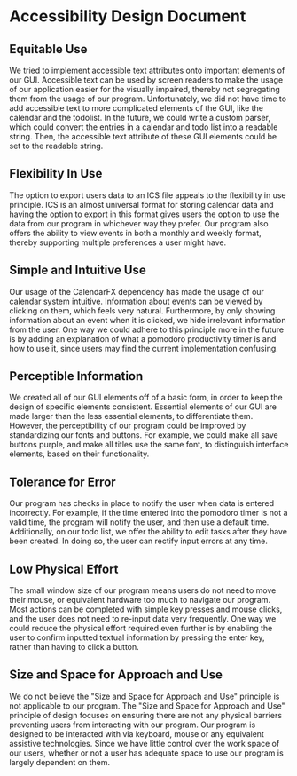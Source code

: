 # Accessibility Design Document

## Equitable Use

We tried to implement accessible text attributes onto important elements of our GUI. Accessible text can be used by screen readers to make the usage of our application easier for the visually impaired, thereby not segregating them from the usage of our program. Unfortunately, we did not have time to add accessible text to more complicated elements of the GUI, like the calendar and the todolist. In the future, we could write a custom parser, which could convert the entries in a calendar and todo list into a readable string. Then, the accessible text attribute of these GUI elements could be set to the readable string.

## Flexibility In Use

The option to export users data to an ICS file appeals to the flexibility in use principle. ICS is an almost universal format for storing calendar data and having the option to export in this format gives users the option to use the data from our program in whichever way they prefer. Our program also offers the ability to view events in both a monthly and weekly format, thereby supporting multiple preferences a user might have.

## Simple and Intuitive Use

Our usage of the CalendarFX dependency has made the usage of our calendar system intuitive. Information about events can be viewed by clicking on them, which feels very natural. Furthermore, by only showing information about an event when it is clicked, we hide irrelevant information from the user. One way we could adhere to this principle more in the future is by adding an explanation of what a pomodoro productivity timer is and how to use it, since users may find the current implementation confusing.

## Perceptible Information

We created all of our GUI elements off of a basic form, in order to keep the design of specific elements consistent. Essential elements of our GUI are made larger than the less essential elements, to differentiate them. However, the perceptibility of our program could be improved by standardizing our fonts and buttons. For example, we could make all save buttons purple, and make all titles use the same font, to distinguish interface elements, based on their functionality.

## Tolerance for Error

Our program has checks in place to notify the user when data is entered incorrectly. For example, if the time entered into the pomodoro timer is not a valid time, the program will notify the user, and then use a default time. Additionally, on our todo list, we offer the ability to edit tasks after they have been created. In doing so, the user can rectify input errors at any time. 

## Low Physical Effort

The small window size of our program means users do not need to move their mouse, or equivalent hardware too much to navigate our program. Most actions can be completed with simple key presses and mouse clicks, and the user does not need to re-input data very frequently. One way we could reduce the physical effort required even further is by enabling the user to confirm inputted textual information by pressing the enter key, rather than having to click a button.

## Size and Space for Approach and Use

We do not believe the "Size and Space for Approach and Use" principle is not applicable to our program. The  "Size and Space for Approach and Use" principle of design focuses on ensuring there are not any physical barriers preventing users from interacting with our program. Our program is designed to be interacted with via keyboard, mouse or any equivalent assistive technologies. Since we have little control over the work space of our users, whether or not a user has adequate space to use our program is largely dependent on them.
